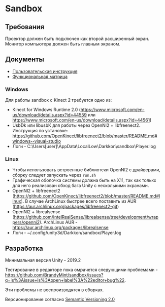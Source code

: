 # Sandbox

## Требования

Проектор должен быть подключен как второй расширенный экран.
Монитор компьютера должен быть главным экраном.

## Документы

* [Пользовательская инструкция](https://docs.google.com/document/d/1ShcHV4ls16ITBUpDKy0Cgma3YZSuzhwF_RsRUBFBALs/edit#heading=h.5l6922wptpom)
* [Функциональная матрица](https://docs.google.com/spreadsheets/d/1AHWRHaipZW2nGoYlFiEIInMZb8QQqLzLCMKsXChW038/edit#gid=1829484092)

### Windows

Для работы sandbox с Kinect 2 требуется одно из:
* Kinect for Windows Runtime 2.0 (https://www.microsoft.com/en-us/download/details.aspx?id=44559 или https://www.microsoft.com/en-us/download/details.aspx?id=44561)
* UsbDk или libusbK для работы через OpenNI2 + libfreenect2. Инструкция по установке: https://github.com/OpenKinect/libfreenect2/blob/master/README.md#windows--visual-studio
* Логи - C:\Users\[user]\AppData\LocalLow\Darkkon\sandbox\Player.log

### Linux

* Чтобы использовать встроенные библиотеки OpenNI2 с драйверами, сборку следует запускать через `run.sh`
* Графическая оболочка системы должна быть на X11, так как только для него реализован обход бага Unity с несколькими экранами.
* OpenNI2 + libfreenect2 (https://github.com/OpenKinect/libfreenect2/blob/master/README.md#linux). В случае ArchLinux быстрее всего поставить из AUR (https://aur.archlinux.org/packages/libfreenect2-git)
* OpenNI2 + librealsense (https://github.com/IntelRealSense/librealsense/tree/development/wrappers/openni2). ArchLinux AUR - https://aur.archlinux.org/packages/librealsense 
* Логи - ~/.config/unity3d/Darkkon/sandbox/Player.log 

## Разработка

Минимальная версия Unity - 2019.2

Тестирование в редакторе пока омрачется следующими проблемами - https://github.com/BrandyMint/sandbox/issues?q=is%3Aissue+is%3Aopen+label%3A%22editor+bug%22.

Эти проблемы не воспроизводятся в сборках.

Версионирование согласно [Semantic Versioning 2.0](https://semver.org)
